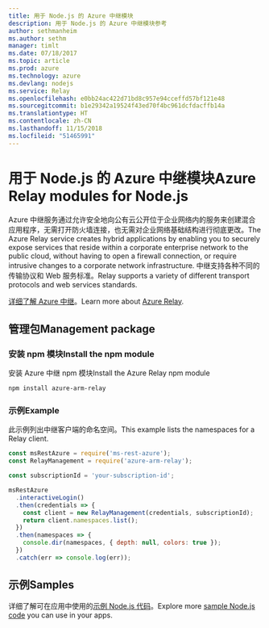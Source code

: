 ```yaml
---
title: 用于 Node.js 的 Azure 中继模块
description: 用于 Node.js 的 Azure 中继模块参考
author: sethmanheim
ms.author: sethm
manager: timlt
ms.date: 07/18/2017
ms.topic: article
ms.prod: azure
ms.technology: azure
ms.devlang: nodejs
ms.service: Relay
ms.openlocfilehash: e0bb24ac422d71bd8c957e94cceffd57bf121e48
ms.sourcegitcommit: b1e29342a19524f43ed70f4bc961dcfdacffb14a
ms.translationtype: HT
ms.contentlocale: zh-CN
ms.lasthandoff: 11/15/2018
ms.locfileid: "51465991"
---
```

# <a name="azure-relay-modules-for-nodejs"></a><span data-ttu-id="3cf40-103">用于 Node.js 的 Azure 中继模块</span><span class="sxs-lookup"><span data-stu-id="3cf40-103">Azure Relay modules for Node.js</span></span>

<span data-ttu-id="3cf40-104">Azure 中继服务通过允许安全地向公有云公开位于企业网络内的服务来创建混合应用程序，无需打开防火墙连接，也无需对企业网络基础结构进行彻底更改。</span><span class="sxs-lookup"><span data-stu-id="3cf40-104">The Azure Relay service creates hybrid applications by enabling you to securely expose services that reside within a corporate enterprise network to the public cloud, without having to open a firewall connection, or require intrusive changes to a corporate network infrastructure.</span></span> <span data-ttu-id="3cf40-105">中继支持各种不同的传输协议和 Web 服务标准。</span><span class="sxs-lookup"><span data-stu-id="3cf40-105">Relay supports a variety of different transport protocols and web services standards.</span></span>

<span data-ttu-id="3cf40-106">[详细了解 Azure 中继](https://docs.microsoft.com/azure/service-bus-relay/relay-what-is-it)。</span><span class="sxs-lookup"><span data-stu-id="3cf40-106">Learn more about [Azure Relay](https://docs.microsoft.com/azure/service-bus-relay/relay-what-is-it).</span></span>

## <a name="management-package"></a><span data-ttu-id="3cf40-107">管理包</span><span class="sxs-lookup"><span data-stu-id="3cf40-107">Management package</span></span>

### <a name="install-the-npm-module"></a><span data-ttu-id="3cf40-108">安装 npm 模块</span><span class="sxs-lookup"><span data-stu-id="3cf40-108">Install the npm module</span></span>

<span data-ttu-id="3cf40-109">安装 Azure 中继 npm 模块</span><span class="sxs-lookup"><span data-stu-id="3cf40-109">Install the Azure Relay npm module</span></span>

```bash
npm install azure-arm-relay
```

### <a name="example"></a><span data-ttu-id="3cf40-110">示例</span><span class="sxs-lookup"><span data-stu-id="3cf40-110">Example</span></span>

<span data-ttu-id="3cf40-111">此示例列出中继客户端的命名空间。</span><span class="sxs-lookup"><span data-stu-id="3cf40-111">This example lists the namespaces for a Relay client.</span></span>

```javascript
const msRestAzure = require('ms-rest-azure');
const RelayManagement = require('azure-arm-relay');

const subscriptionId = 'your-subscription-id';

msRestAzure
  .interactiveLogin()
  .then(credentials => {
    const client = new RelayManagement(credentials, subscriptionId);
    return client.namespaces.list();
  })
  .then(namespaces => {
    console.dir(namespaces, { depth: null, colors: true });
  })
  .catch(err => console.log(err));
```

## <a name="samples"></a><span data-ttu-id="3cf40-112">示例</span><span class="sxs-lookup"><span data-stu-id="3cf40-112">Samples</span></span>

<span data-ttu-id="3cf40-113">详细了解可在应用中使用的[示例 Node.js 代码](https://azure.microsoft.com/resources/samples/?platform=nodejs)。</span><span class="sxs-lookup"><span data-stu-id="3cf40-113">Explore more [sample Node.js code](https://azure.microsoft.com/resources/samples/?platform=nodejs) you can use in your apps.</span></span>
